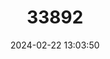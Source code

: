 ---
title: "33892"
category: "Cercis canadensis"
draft: false
date: 2024-02-22 13:03:50
languages:
  English: ["Eastern Redbud"]
---